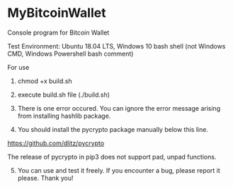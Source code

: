 # MyBitcoinWallet
Console program for Bitcoin Wallet

Test Environment: Ubuntu 18.04 LTS, Windows 10 bash shell (not Windows CMD, Windows Powershell bash comment)

For use

1. chmod +x build.sh

2. execute build.sh file (./build.sh)

3. There is one error occured. You can ignore the error message arising from installing hashlib package.

4. You should install the pycrypto package manually below this line.

  https://github.com/dlitz/pycrypto
  
  The release of pycrypto in pip3 does not support pad, unpad functions.

5. You can use and test it freely. If you encounter a bug, please report it please. Thank you!
